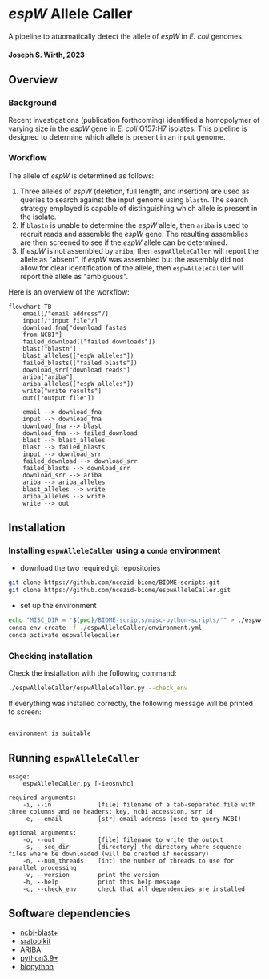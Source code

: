 # _espW_ Allele Caller
A pipeline to atuomatically detect the allele of _espW_ in _E. coli_ genomes.

#### Joseph S. Wirth, 2023

## Overview
### Background
Recent investigations (publication forthcoming) identified a homopolymer of varying size in the _espW_ gene in _E. coli_ O157:H7 isolates. This pipeline is designed to determine which allele is present in an input genome.

### Workflow
The allele of _espW_ is determined as follows:

1. Three alleles of _espW_ (deletion, full length, and insertion) are used as queries to search against the input genome using `blastn`. The search strategy employed is capable of distinguishing which allele is present in the isolate.
2. If `blastn` is unable to determine the _espW_ allele, then `ariba` is used to recruit reads and assemble the _espW_ gene. The resulting assemblies are then screened to see if the _espW_ allele can be determined.
3. If _espW_ is not assembled by `ariba`, then `espwAlleleCaller` will report the allele as "absent". If _espW_ was assembled but the assembly did not allow for clear identification of the allele, then `espwAlleleCaller` will report the allele as "ambiguous".

Here is an overview of the workflow:
```mermaid
flowchart TB
    email[/"email address"/]
    input[/"input file"/]
    download_fna["download fastas
    from NCBI"]
    failed_download(["failed downloads"])
    blast["blastn"]
    blast_alleles(["espW alleles"])
    failed_blasts(["failed blasts"])
    download_srr["download reads"]
    ariba["ariba"]
    ariba_alleles(["espW alleles"])
    write["write results"]
    out(["output file"])

    email --> download_fna
    input --> download_fna
    download_fna --> blast
    download_fna --> failed_download
    blast --> blast_alleles
    blast --> failed_blasts
    input --> download_srr
    failed_download --> download_srr
    failed_blasts --> download_srr
    download_srr --> ariba
    ariba --> ariba_alleles
    blast_alleles --> write
    ariba_alleles --> write
    write --> out
```

## Installation
### Installing `espwAlleleCaller` using a `conda` environment
* download the two required git repositories
```bash
git clone https://github.com/ncezid-biome/BIOME-scripts.git
git clone https://github.com/ncezid-biome/espwAlleleCaller.git
```
* set up the environment
```bash
echo "MISC_DIR = '$(pwd)/BIOME-scripts/misc-python-scripts/'" > ./espwAlleleCaller/miscDirectory.py
conda env create -f ./espwAlleleCaller/environment.yml
conda activate espwallelecaller
```

### Checking installation
Check the installation with the following command:

```bash
./espwAlleleCaller/espwAlleleCaller.py --check_env
```

If everything was installed correctly, the following message will be printed to screen:

```text

environment is suitable

```

## Running `espwAlleleCaller`
```text
usage:
    espwAlleleCaller.py [-ieosnvhc]

required arguments:
    -i, --in             [file] filename of a tab-separated file with three columns and no headers: key, ncbi accession, srr id
    -e, --email          [str] email address (used to query NCBI)

optional arguments:
    -o, --out            [file] filename to write the output
    -s, --seq_dir        [directory] the directory where sequence files where be downloaded (will be created if necessary)
    -n, --num_threads    [int] the number of threads to use for parallel processing
    -v, --version        print the version
    -h, --help           print this help message
    -c, --check_env      check that all dependencies are installed
```

## Software dependencies
* [ncbi-blast+](https://blast.ncbi.nlm.nih.gov/doc/blast-help/downloadblastdata.html)
* [sratoolkit](https://github.com/ncbi/sra-tools)
* [ARIBA](https://github.com/sanger-pathogens/ariba)
* [python3.9+](https://www.python.org/)
* [biopython](https://biopython.org/)
